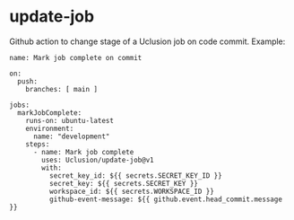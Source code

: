 # update-job
Github action to change stage of a Uclusion job on code commit. Example:

```
name: Mark job complete on commit

on:
  push:
    branches: [ main ]

jobs:
  markJobComplete:
    runs-on: ubuntu-latest
    environment:
      name: "development"
    steps:
      - name: Mark job complete
        uses: Uclusion/update-job@v1
        with:
          secret_key_id: ${{ secrets.SECRET_KEY_ID }}
          secret_key: ${{ secrets.SECRET_KEY }}
          workspace_id: ${{ secrets.WORKSPACE_ID }}
          github-event-message: ${{ github.event.head_commit.message }}
```
